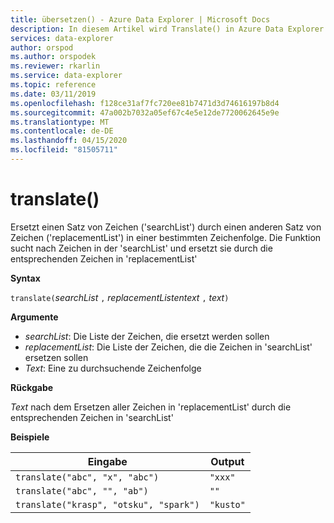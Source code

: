 ```yaml
---
title: übersetzen() - Azure Data Explorer | Microsoft Docs
description: In diesem Artikel wird Translate() in Azure Data Explorer beschrieben.
services: data-explorer
author: orspod
ms.author: orspodek
ms.reviewer: rkarlin
ms.service: data-explorer
ms.topic: reference
ms.date: 03/11/2019
ms.openlocfilehash: f128ce31af7fc720ee81b7471d3d74616197b8d4
ms.sourcegitcommit: 47a002b7032a05ef67c4e5e12de7720062645e9e
ms.translationtype: MT
ms.contentlocale: de-DE
ms.lasthandoff: 04/15/2020
ms.locfileid: "81505711"
---
```

# <a name="translate"></a>translate()

Ersetzt einen Satz von Zeichen ('searchList') durch einen anderen Satz von Zeichen ('replacementList') in einer bestimmten Zeichenfolge.
Die Funktion sucht nach Zeichen in der 'searchList' und ersetzt sie durch die entsprechenden Zeichen in 'replacementList'

**Syntax**

`translate(`*searchList* `,` *replacementListentext* `,` *text*`)`

**Argumente**

* *searchList*: Die Liste der Zeichen, die ersetzt werden sollen
* *replacementList*: Die Liste der Zeichen, die die Zeichen in 'searchList' ersetzen sollen
* *Text*: Eine zu durchsuchende Zeichenfolge

**Rückgabe**

*Text* nach dem Ersetzen aller Zeichen in 'replacementList' durch die entsprechenden Zeichen in 'searchList'

**Beispiele**

|Eingabe                                 |Output   |
|--------------------------------------|---------|
|`translate("abc", "x", "abc")`        |`"xxx"`  |
|`translate("abc", "", "ab")`          |`""`     |
|`translate("krasp", "otsku", "spark")`|`"kusto"`|
